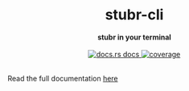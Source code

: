 <h1 align="center">stubr-cli</h1>
<div align="center">
 <strong>
   stubr in your terminal
 </strong>
</div>
<br />
<div align="center">
  <a href="https://docs.rs/stubr-cli">
    <img src="https://img.shields.io/badge/docs-latest-blue.svg?style=flat-square"
      alt="docs.rs docs" />
  </a>
  <a href="https://coveralls.io/github/beltram/stubr?branch=main">
    <img src="https://coveralls.io/repos/github/beltram/stubr/badge.svg?branch=main" alt="coverage" />
  </a>
</div>
<br/>

Read the full documentation [here](https://beltram.github.io/stubr/html/cli.html)
